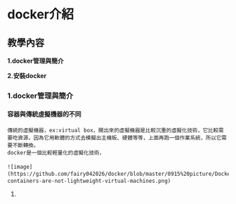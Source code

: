 # docker介紹

## 教學內容

**1.docker管理與簡介**

**2.安裝docker**

### 1.docker管理與簡介

#### 容器與傳統虛擬機器的不同

    傳統的虛擬機器，ex:virtual box，開出來的虛擬機器是比較沉重的虛擬化技術，它比較需要吃資源，因為它用軟體的方式去模擬出主機板、硬體等等，上面再跑一個作業系統，所以它需要不斷轉換。
    docker是一個比較輕量化的虛擬化技術，
    
    ![image](https://github.com/fairy042026/docker/blob/master/0915%20picture/Docker-containers-are-not-lightweight-virtual-machines.png)

1. 

